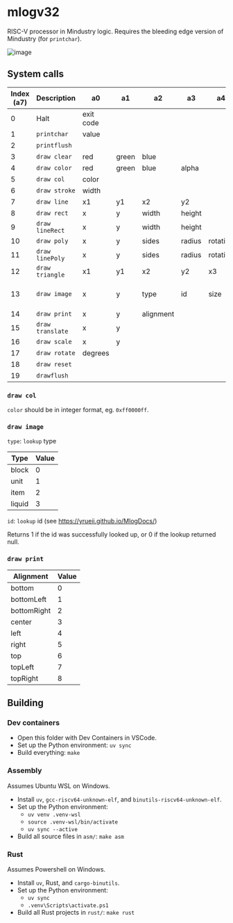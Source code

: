 # mlogv32

RISC-V processor in Mindustry logic. Requires the bleeding edge version of Mindustry (for `printchar`).

![image](https://github.com/user-attachments/assets/b8e2fa27-52f6-4bb6-bd32-c03f12169717)

## System calls

| Index (a7) | Description      | a0        | a1    | a2        | a3     | a4       | a5       | a6  | Return (a0)             |
| ---------- | ---------------- | --------- | ----- | --------- | ------ | -------- | -------- | --- | ----------------------- |
| 0          | Halt             | exit code |       |           |        |          |          |     |                         |
| 1          | `printchar`      | value     |       |           |        |          |          |     |                         |
| 2          | `printflush`     |           |       |           |        |          |          |     |                         |
| 3          | `draw clear`     | red       | green | blue      |        |          |          |     |                         |
| 4          | `draw color`     | red       | green | blue      | alpha  |          |          |     |                         |
| 5          | `draw col`       | color     |       |           |        |          |          |     |                         |
| 6          | `draw stroke`    | width     |       |           |        |          |          |     |                         |
| 7          | `draw line`      | x1        | y1    | x2        | y2     |          |          |     |                         |
| 8          | `draw rect`      | x         | y     | width     | height |          |          |     |                         |
| 9          | `draw lineRect`  | x         | y     | width     | height |          |          |     |                         |
| 10         | `draw poly`      | x         | y     | sides     | radius | rotation |          |     |                         |
| 11         | `draw linePoly`  | x         | y     | sides     | radius | rotation |          |     |                         |
| 12         | `draw triangle`  | x1        | y1    | x2        | y2     | x3       | y3       |     |                         |
| 13         | `draw image`     | x         | y     | type      | id     | size     | rotation |     | lookup success (1 or 0) |
| 14         | `draw print`     | x         | y     | alignment |        |          |          |     |                         |
| 15         | `draw translate` | x         | y     |           |        |          |          |     |                         |
| 16         | `draw scale`     | x         | y     |           |        |          |          |     |                         |
| 17         | `draw rotate`    | degrees   |       |           |        |          |          |     |                         |
| 18         | `draw reset`     |           |       |           |        |          |          |     |                         |
| 19         | `drawflush`      |           |       |           |        |          |          |     |                         |

### `draw col`

`color` should be in integer format, eg. `0xff0000ff`.

### `draw image`

`type`: `lookup` type

| Type   | Value |
| ------ | ----- |
| block  | 0     |
| unit   | 1     |
| item   | 2     |
| liquid | 3     |

`id`: `lookup` id (see https://yrueii.github.io/MlogDocs/)

Returns 1 if the id was successfully looked up, or 0 if the lookup returned null.

### `draw print`

| Alignment   | Value |
| ----------- | ----- |
| bottom      | 0     |
| bottomLeft  | 1     |
| bottomRight | 2     |
| center      | 3     |
| left        | 4     |
| right       | 5     |
| top         | 6     |
| topLeft     | 7     |
| topRight    | 8     |

## Building

### Dev containers

- Open this folder with Dev Containers in VSCode.
- Set up the Python environment: `uv sync`
- Build everything: `make`

### Assembly

Assumes Ubuntu WSL on Windows.

- Install `uv`, `gcc-riscv64-unknown-elf`, and `binutils-riscv64-unknown-elf`.
- Set up the Python environment:
  - `uv venv .venv-wsl`
  - `source .venv-wsl/bin/activate`
  - `uv sync --active`
- Build all source files in `asm/`: `make asm`

### Rust

Assumes Powershell on Windows.

- Install `uv`, Rust, and `cargo-binutils`.
- Set up the Python environment:
  - `uv sync`
  - `.venv\Scripts\activate.ps1`
- Build all Rust projects in `rust/`: `make rust`
